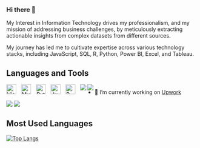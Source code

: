 ### Hi there 👋

My Interest in Information Technology drives my professionalism, and my mission of addressing business challenges, by meticulously extracting actionable insights from complex datasets from different sources. 

My journey has led me to cultivate expertise across various technology stacks, including JavaScript, SQL, R, Python, Power BI, Excel, and Tableau. 
</p>


## Languages and Tools

 
<img align="left" alt="Visual Studio Code" width="26px" src="https://cdn.jsdelivr.net/gh/devicons/devicon/icons/vscode/vscode-original.svg" style="padding-right:10px;" />
<img align="left" alt="MySQL" width="26px" src="https://cdn.jsdelivr.net/gh/devicons/devicon/icons/mysql/mysql-original.svg" style="padding-right:10px;" />
<img align="left" alt="Python" width="26px" src="https://cdn.jsdelivr.net/gh/devicons/devicon/icons/python/python-original.svg" style="padding-right:10px;" />
<img align="left" alt="Jupyter" width="26px" src="https://cdn.jsdelivr.net/gh/devicons/devicon/icons/jupyter/jupyter-original.svg" style="padding-right:10px;" />
<img align="left" alt="R" width="26px" src="https://cdn.jsdelivr.net/gh/devicons/devicon/icons/r/r-original.svg" style="padding-right:10px;" />
<img align="left" src="https://img.shields.io/badge/PowerBI-F2C811?style=for-the-badge&logo=Power%20BI&logoColor=white" />
 <img align="left" src="https://img.shields.io/badge/Tableau-E97627?style=for-the-badge&logo=Tableau&logoColor=white" />
 
 ##
 

- 🔭 I’m currently working on [Upwork](https://www.upwork.com/freelancers/~01c283d8b023c19ff5?viewMode=1)

![](https://komarev.com/ghpvc/?username=DallasBaba&color=lightgrey)
![](https://visitor-badge.glitch.me/badge?page_id=DallasBaba.DallasBaba)


## Most Used Languages
[![Top Langs](https://github-readme-stats.vercel.app/api/top-langs/?username=DallasBaba)](https://github.com/DallasBaba/github-readme-stats)


<!--
**MichaelCade/MichaelCade** is a ✨ _special_ ✨ repository because its `README.md` (this file) appears on your GitHub profile.

Here are some ideas to get you started:

- 🔭 I’m currently working on ...
- 🌱 I’m currently learning ...
- 👯 I’m looking to collaborate on ...
- 🤔 I’m looking for help with ...
- 💬 Ask me about ...
- 📫 How to reach me: ...
- 😄 Pronouns: ...
- ⚡ Fun fact: ...

# RMmark down styple
 BLOG-POST-LIST:START -->
 <!--
- [Kubernetes as a platform: Data considerations and concerns](https://xxxxx)
-  
<!-- BLOG-POST-LIST:END -->

<!--
